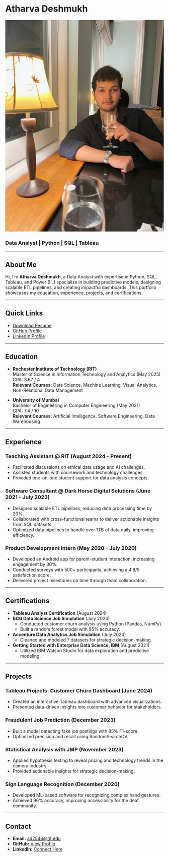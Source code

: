 # Atharva Deshmukh

![Profile Picture](assets/profile.jpg)

### Data Analyst | Python | SQL | Tableau

---

## About Me

Hi, I’m **Atharva Deshmukh**, a Data Analyst with expertise in Python, SQL, Tableau, and Power BI. I specialize in building predictive models, designing scalable ETL pipelines, and creating impactful dashboards. This portfolio showcases my education, experience, projects, and certifications.

---

## **Quick Links**

- [Download Resume](resumes/atharva_resume.pdf)
- [GitHub Profile](https://github.com/your-username)
- [LinkedIn Profile](https://www.linkedin.com/in/your-profile)

---

## **Education**

- **Rochester Institute of Technology (RIT)**  
  Master of Science in Information Technology and Analytics (May 2025)  
  GPA: 3.67 / 4  
  **Relevant Courses:** Data Science, Machine Learning, Visual Analytics, Non-Relational Data Management  

- **University of Mumbai**  
  Bachelor of Engineering in Computer Engineering (May 2021)  
  GPA: 7.4 / 10  
  **Relevant Courses:** Artificial Intelligence, Software Engineering, Data Warehousing  

---

## **Experience**

### Teaching Assistant @ RIT (August 2024 – Present)  
- Facilitated discussions on ethical data usage and AI challenges.  
- Assisted students with coursework and technology challenges.  
- Provided one-on-one student support for data analysis concepts.  

### Software Consultant @ Dark Horse Digital Solutions (June 2021 – July 2023)  
- Designed scalable ETL pipelines, reducing data processing time by 20%.  
- Collaborated with cross-functional teams to deliver actionable insights from SQL datasets.  
- Optimized data pipelines to handle over 1TB of data daily, improving efficiency.  

### Product Development Intern (May 2020 – July 2020)  
- Developed an Android app for parent-student interaction, increasing engagement by 30%.  
- Conducted surveys with 500+ participants, achieving a 4.8/5 satisfaction score.  
- Delivered project milestones on time through team collaboration.  

---

## **Certifications**

- **Tableau Analyst Certification** (August 2024)  
- **BCG Data Science Job Simulation** (July 2024)  
  - Conducted customer churn analysis using Python (Pandas, NumPy).  
  - Built a random forest model with 85% accuracy.  
- **Accenture Data Analytics Job Simulation** (July 2024)  
  - Cleaned and modeled 7 datasets for strategic decision-making.  
- **Getting Started with Enterprise Data Science, IBM** (August 2021)  
  - Utilized IBM Watson Studio for data exploration and predictive modeling.  

---

## **Projects**

### Tableau Projects: Customer Churn Dashboard (June 2024)  
- Created an interactive Tableau dashboard with advanced visualizations.  
- Presented data-driven insights into customer behavior for stakeholders.

### Fraudulent Job Prediction (December 2023)  
- Built a model detecting fake job postings with 85% F1-score.  
- Optimized precision and recall using RandomSearchCV.

### Statistical Analysis with JMP (November 2023)  
- Applied hypothesis testing to reveal pricing and technology trends in the camera industry.  
- Provided actionable insights for strategic decision-making.

### Sign Language Recognition (December 2020)  
- Developed ML-based software for recognizing complex hand gestures.  
- Achieved 96% accuracy, improving accessibility for the deaf community.

---

## **Contact**

- **Email:** [ad2546@rit.edu](mailto:ad2546@rit.edu)  
- **GitHub:** [View Profile](https://github.com/your-username)  
- **LinkedIn:** [Connect Here](https://www.linkedin.com/in/your-profile)
